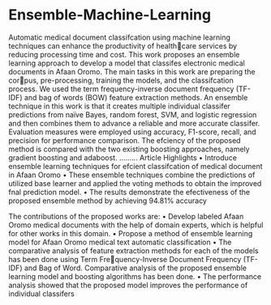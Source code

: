 # Ensemble-Machine-Learning
Automatic medical document classifcation using machine learning techniques can enhance the productivity of healthcare services by reducing processing time and cost. This work proposes an ensemble learning approach to develop a 
model that classifes electronic medical documents in Afaan Oromo. The main tasks in this work are preparing the corpus, pre-processing, training the models, and the classifcation process. We used the term frequency-inverse document 
frequency (TF-IDF) and bag of words (BOW) feature extraction methods. An ensemble technique in this work is that it 
creates multiple individual classifer predictions from naïve Bayes, random forest, SVM, and logistic regression and then 
combines them to advance a reliable and more accurate classifer. Evaluation measures were employed using accuracy, 
F1-score, recall, and precision for performance comparison. The efciency of the proposed method is compared with 
the two existing boosting approaches, namely gradient boosting and adaboost.
.........
Article Highlights
• Introduce ensemble learning techniques for efcient classifcation of medical document in Afaan Oromo
• These ensemble techniques combine the predictions of utilized base learner and applied the voting methods to 
obtain the improved fnal prediction model.
• The results demonstrate the efectiveness of the proposed ensemble method by achieving 94.81% accuracy

The contributions of the proposed works are:
• Develop labeled Afaan Oromo medical documents with the help of domain experts, which is helpful for other 
works in this domain.
• Propose a method of ensemble learning model for Afaan Oromo medical text automatic classification
• The comparative analysis of feature extraction methods for each of the models has been done using Term Frequency-Inverse Document Frequency (TF-IDF) and Bag of Word.
Comparative analysis of the proposed ensemble learning model and boosting algorithms has been done.
• The performance analysis showed that the proposed model improves the performance of individual classifers
